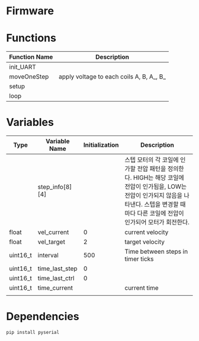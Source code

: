 # Firmware

# Functions

|Function Name|Description|
|---|---|
|init_UART||
|moveOneStep|apply voltage to each coils A, B, A_, B_|
|setup||
|loop||

# Variables

|Type|Variable Name|Initialization|Description|
|---|---|---|---|
||step_info[8][4]||스텝 모터의 각 코일에 인가할 전압 패턴을 정의한다. HIGH는 해당 코일에 전압이 인가됨을, LOW는 전압이 인가되지 않음을 나타낸다. 스텝을 변경할 때마다 다른 코일에 전압이 인가되어 모터가 회전한다.|
|float|vel_current|0|current velocity|
|float|vel_target|2|target velocity|
|uint16_t|interval|500|Time between steps in timer ticks|
|uint16_t|time_last_step|0||
|uint16_t|time_last_ctrl|0||
|uint16_t|time_current||current time|
|||||

# Dependencies

```py
pip install pyserial
```
